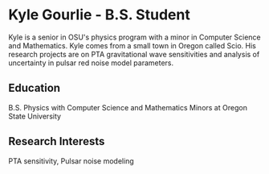 # Kyle Gourlie - B.S. Student

Kyle is a senior in OSU's physics program with a minor in Computer Science and Mathematics.
Kyle comes from a small town in Oregon called Scio.
His research projects are on PTA gravitational wave sensitivities and analysis of uncertainty in pulsar red noise model parameters.

## Education

B.S. Physics with Computer Science and Mathematics Minors at Oregon State University

## Research Interests

PTA sensitivity, Pulsar noise modeling
